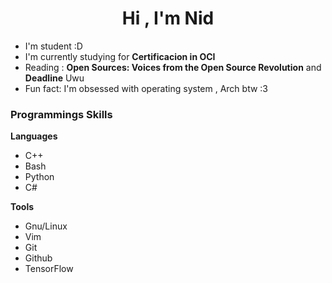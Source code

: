 <h1 align="center">Hi , I'm Nid</h1>

- I'm student :D
- I'm currently studying for **Certificacion in OCI**
- Reading : **Open Sources: Voices from the Open Source Revolution** and **Deadline** Uwu
- Fun fact: I'm obsessed with operating system , Arch btw :3 

<h3>Programmings Skills</h3>

**Languages**
- C++
- Bash
- Python
- C#

**Tools**
- Gnu/Linux
- Vim
- Git
- Github
- TensorFlow

